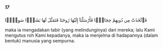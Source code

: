 ##### 17

<span class="ayah">فَٱتَّخَذَتْ مِن دُونِهِمْ حِجَابًۭا فَأَرْسَلْنَآ إِلَيْهَا رُوحَنَا فَتَمَثَّلَ لَهَا بَشَرًۭا سَوِيًّۭا</span>

<span class="ayah_translation">maka ia mengadakan tabir (yang melindunginya) dari mereka; lalu Kami mengutus roh Kami kepadanya, maka ia menjelma di hadapannya (dalam bentuk) manusia yang sempurna.</span>
